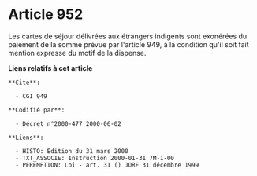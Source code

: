 # Article 952

Les cartes de séjour délivrées aux étrangers indigents sont exonérées du paiement de la somme prévue par l'article 949, à la
condition qu'il soit fait mention expresse du motif de la dispense.

**Liens relatifs à cet article**

	**Cite**:

	  - CGI 949

	**Codifié par**:

	  - Décret n°2000-477 2000-06-02

	**Liens**:

	  - HISTO: Edition du 31 mars 2000
	  - TXT_ASSOCIE: Instruction 2000-01-31 7M-1-00
	  - PEREMPTION: Loi - art. 31 () JORF 31 décembre 1999
